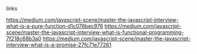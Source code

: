 links

https://medium.com/javascript-scene/master-the-javascript-interview-what-is-a-pure-function-d1c076bec976
https://medium.com/javascript-scene/master-the-javascript-interview-what-is-functional-programming-7f218c68b3a0
https://medium.com/javascript-scene/master-the-javascript-interview-what-is-a-promise-27fc71e77261
